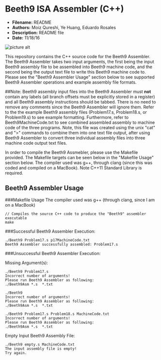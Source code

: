 # Beeth9 ISA Assembler (C++)
* **Filename:** README
* **Authors:** Moiz Qureshi, Ye Huang, Eduardo Rosales
* **Description:** README file
* **Date:** 11/18/16

![picture alt](https://upload.wikimedia.org/wikipedia/commons/thumb/6/6f/Beethoven.jpg/220px-Beethoven.jpg)

This repository contains the C++ source code for the Beeth9 Assembler. The 
Beeth9 Assembler takes two input arguments, the first being the input Beeth9
assembly file to be assembled into Beeth9 machine code, and the second being
the output text file to write this Beeth9 machine code to. Please see the 
"Beeth9 Assembler Usage" section below to see supported Beeth9 Assembler 
operations and example assembly file formats.

##Note: 
Beeth9 assembly input files into the Beeth9 Assembler must **not** 
contain any labels (all branch offsets must be explicitly stored in a register)
and all Beeth9 assembly instructions should be tabbed. There is no need to 
remove any comments since the Beeth9 Assembler will ignore them. Refer to the 
the example Beeth9 assembly files (Problem17.s, Problem18.s, or Problem19.s) to
see example formatting. Furthermore, refer to Beeth9MachineCode.txt to see 
combined assembled assembly to machine code of the three programs. Note, this 
file was created using the unix "cat" and ">" commands to combine them into one
text file output, after using Beeth9 Assembler to convert three individual 
assembly files into three machine code output text files.

In order to compile the Beeth9 Assmebler, please use the Makefile provided. The
Makefile targets can be seen below in the "Makefile Usage" section below. The 
compiler used was g++, through clang (since this was coded and compiled on a
MacBook). Note C++11 Standard Library is required. 

## Beeth9 Assembler Usage

###Makefile Usage
The compiler used was g++ (through clang, since I am on a MacBook)
```
// Compiles the source C++ code to produce the "Beeth9" assembler executable
make
```

###Successful Beeth9 Assembler Execution:

```
./Beeth9 Problem17.s p17MachineCode.txt
Beeth9 Assembler successfully assembled: Problem17.s
```

###Unsuccessful Beeth9 Assembler Execution:

Missing Argument(s):
```
./Beeth9 Problem17.s 
Incorrect number of arguments!
Please run Beeth9 Assembler as following:
./Beeth9Asm *.s  *.txt
```
```
./Beeth9  
Incorrect number of arguments!
Please run Beeth9 Assembler as following:
./Beeth9Asm *.s  *.txt
```
```
./Beeth9 Problem17.s Problem18.s MachineCode.txt 
Incorrect number of arguments!
Please run Beeth9 Assembler as following:
./Beeth9Asm *.s  *.txt
```

Empty Input Beeth9 Assembly File:
```
./Beeth9 empty.s MachineCode.txt 
The input assembly file is empty!
Try again.
```
